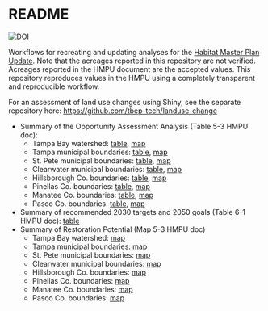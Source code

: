 # README 

[![DOI](https://zenodo.org/badge/DOI/10.5281/zenodo.7032909.svg)](https://doi.org/10.5281/zenodo.7032909)

Workflows for recreating and updating analyses for the [Habitat Master Plan Update](https://drive.google.com/file/d/1Hp0l_qtbxp1JxKJoGatdyuANSzQrpL0I/view?usp=drivesdk).  Note that the acreages reported in this repository are not verified.  Acreages reported in the HMPU document are the accepted values.  This repository reproduces values in the HMPU using a completely transparent and reproducible workflow. 

For an assessment of land use changes using Shiny, see the separate repository here: https://github.com/tbep-tech/landuse-change

* Summary of the Opportunity Assessment Analysis (Table 5-3 HMPU doc): 
     * Tampa Bay watershed: [table](https://tbep-tech.github.io/hmpu-workflow/current_table.html), [map](https://tbep-tech.github.io/hmpu-workflow/oppmap.png)
     * Tampa municipal boundaries: [table](https://tbep-tech.github.io/hmpu-workflow/current_table_tampa.html), [map](https://tbep-tech.github.io/hmpu-workflow/oppmap_tampa.png) 
     * St. Pete municipal boundaries: [table](https://tbep-tech.github.io/hmpu-workflow/current_table_stpet.html), [map](https://tbep-tech.github.io/hmpu-workflow/oppmap_stpet.png)
     * Clearwater municipal boundaries: [table](https://tbep-tech.github.io/hmpu-workflow/current_table_clrwt.html), [map](https://tbep-tech.github.io/hmpu-workflow/oppmap_clrwt.png)
     * Hillsborough Co. boundaries: [table](https://tbep-tech.github.io/hmpu-workflow/current_table_hilco.html), [map](https://tbep-tech.github.io/hmpu-workflow/oppmap_hilco.png)
     * Pinellas Co. boundaries: [table](https://tbep-tech.github.io/hmpu-workflow/current_table_pinco.html), [map](https://tbep-tech.github.io/hmpu-workflow/oppmap_pinco.png)
     * Manatee Co. boundaries: [table](https://tbep-tech.github.io/hmpu-workflow/current_table_manco.html), [map](https://tbep-tech.github.io/hmpu-workflow/oppmap_manco.png)
     * Pasco Co. boundaries: [table](https://tbep-tech.github.io/hmpu-workflow/current_table_pasco.html), [map](https://tbep-tech.github.io/hmpu-workflow/oppmap_pasco.png)
* Summary of recommended 2030 targets and 2050 goals (Table 6-1 HMPU doc): [table](https://tbep-tech.github.io/hmpu-workflow/target_table)
* Summary of Restoration Potential (Map 5-3 HMPU doc)
     * Tampa Bay watershed: [map](https://tbep-tech.github.io/hmpu-workflow/restmap.png)
     * Tampa municipal boundaries: [map](https://tbep-tech.github.io/hmpu-workflow/restmap_tampa.png) 
     * St. Pete municipal boundaries: [map](https://tbep-tech.github.io/hmpu-workflow/restmap_stpet.png)
     * Clearwater municipal boundaries: [map](https://tbep-tech.github.io/hmpu-workflow/restmap_clrwt.png)
     * Hillsborough Co. boundaries: [map](https://tbep-tech.github.io/hmpu-workflow/restmap_hilco.png)
     * Pinellas Co. boundaries: [map](https://tbep-tech.github.io/hmpu-workflow/restmap_pinco.png)
     * Manatee Co. boundaries: [map](https://tbep-tech.github.io/hmpu-workflow/restmap_manco.png)
     * Pasco Co. boundaries: [map](https://tbep-tech.github.io/hmpu-workflow/restmap_pasco.png)
